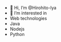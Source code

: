 - 👋 Hi, I’m @Hirohito-lya
- 👀 I’m interested in 
- Web technologies
- Java
- Nodejs
- Python
<!---
Hirohito-lya/Hirohito-lya is a ✨ special ✨ repository because its `README.md` (this file) appears on your GitHub profile.
You can click the Preview link to take a look at your changes.
--->
